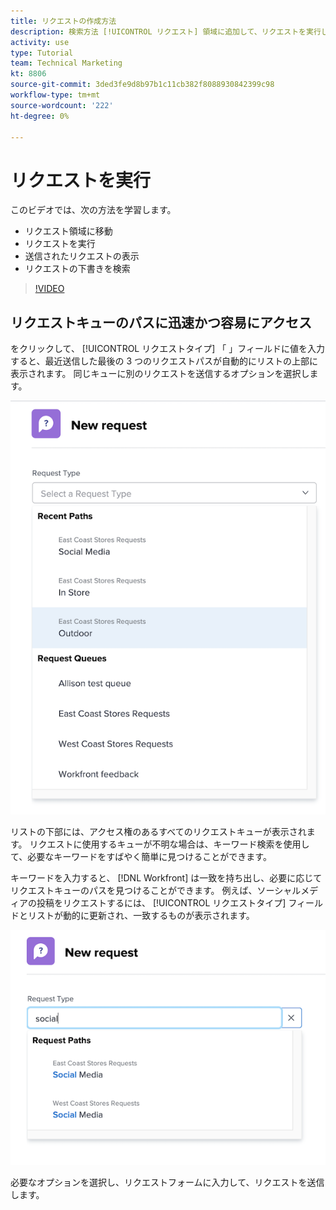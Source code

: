 ```yaml
---
title: リクエストの作成方法
description: 検索方法 [!UICONTROL リクエスト] 領域に追加して、リクエストを実行します。 送信されたリクエストとドラフトリクエストを表示する方法を説明します。
activity: use
type: Tutorial
team: Technical Marketing
kt: 8806
source-git-commit: 3ded3fe9d8b97b1c11cb382f8088930842399c98
workflow-type: tm+mt
source-wordcount: '222'
ht-degree: 0%

---
```


# リクエストを実行

このビデオでは、次の方法を学習します。

* リクエスト領域に移動
* リクエストを実行
* 送信されたリクエストの表示
* リクエストの下書きを検索

>[!VIDEO](https://video.tv.adobe.com/v/336092/?quality=12)

## リクエストキューのパスに迅速かつ容易にアクセス

をクリックして、 [!UICONTROL リクエストタイプ] 「 」フィールドに値を入力すると、最近送信した最後の 3 つのリクエストパスが自動的にリストの上部に表示されます。 同じキューに別のリクエストを送信するオプションを選択します。

![最近のリクエストパスのリストを表示するリクエストタイプメニュー](assets/collaborator-fundamentals-1.png)

リストの下部には、アクセス権のあるすべてのリクエストキューが表示されます。 リクエストに使用するキューが不明な場合は、キーワード検索を使用して、必要なキーワードをすばやく簡単に見つけることができます。

キーワードを入力すると、 [!DNL Workfront] は一致を持ち出し、必要に応じてリクエストキューのパスを見つけることができます。 例えば、ソーシャルメディアの投稿をリクエストするには、 [!UICONTROL リクエストタイプ] フィールドとリストが動的に更新され、一致するものが表示されます。

![最近のリクエストパスを表示するために、フィールドに入力された単語を含むリクエストタイプメニュー](assets/collaborator-fundamentals-2.png)

必要なオプションを選択し、リクエストフォームに入力して、リクエストを送信します。

<!---
Learn more
Requests area overview
Create and submit Workfront requests
Guides
Make a work request
--->
